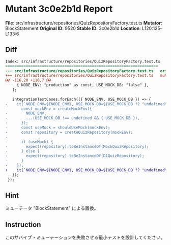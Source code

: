 # Mutant 3c0e2b1d Report

**File**: src/infrastructure/repositories/QuizRepositoryFactory.test.ts
**Mutator**: BlockStatement
**Original ID**: 9520
**Stable ID**: 3c0e2b1d
**Location**: L120:125–L133:6

## Diff

```diff
Index: src/infrastructure/repositories/QuizRepositoryFactory.test.ts
===================================================================
--- src/infrastructure/repositories/QuizRepositoryFactory.test.ts	original
+++ src/infrastructure/repositories/QuizRepositoryFactory.test.ts	mutated #9520
@@ -116,20 +116,7 @@
     { NODE_ENV: "production" as const, USE_MOCK_DB: "false" },
   ];
 
   integrationTestCases.forEach(({ NODE_ENV, USE_MOCK_DB }) => {
-    it(`NODE_ENV=${NODE_ENV}, USE_MOCK_DB=${USE_MOCK_DB ?? "undefined"}: shouldUseMockとcreateQuizRepositoryの結果が一致する`, () => {
-      const mockEnv = createMockEnv({
-        NODE_ENV,
-        ...(USE_MOCK_DB !== undefined && { USE_MOCK_DB }),
-      });
-      const useMock = shouldUseMock(mockEnv);
-      const repository = createQuizRepository(mockEnv);
-
-      if (useMock) {
-        expect(repository).toBeInstanceOf(MockQuizRepository);
-      } else {
-        expect(repository).toBeInstanceOf(D1QuizRepository);
-      }
-    });
+    it(`NODE_ENV=${NODE_ENV}, USE_MOCK_DB=${USE_MOCK_DB ?? "undefined"}: shouldUseMockとcreateQuizRepositoryの結果が一致する`, () => {});
   });
 });
```

## Hint

ミューテータ "BlockStatement" による置換。

## Instruction

このサバイブ・ミューテーションを失敗させる最小テストを設計してください。
